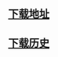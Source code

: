 ## [下载地址](https://github.com/icons88/OpenWrt-mate/releases)
## [下载历史](https://github.com/icons88/OpenWrt-mate/actions)
